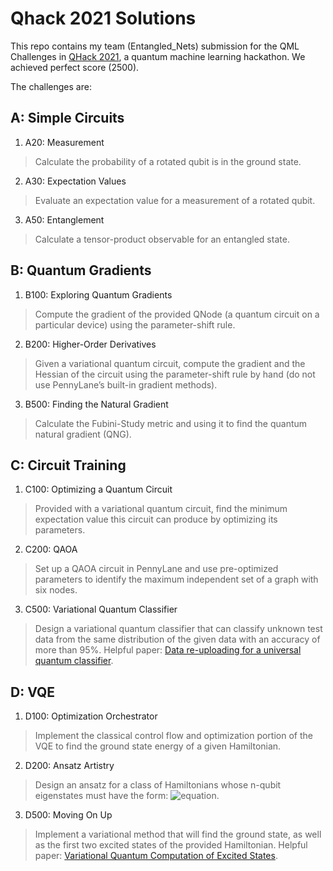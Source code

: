 # Qhack 2021 Solutions
This repo contains my team (Entangled_Nets) submission for the QML Challenges in [QHack 2021](https://github.com/XanaduAI/QHack), a quantum machine learning hackathon. We achieved perfect score (2500).

The challenges are:
## A: Simple Circuits
1. A20: Measurement
> Calculate the probability of a rotated qubit is in the ground state.
2. A30: Expectation Values
> Evaluate an expectation value for a measurement of a rotated qubit.
3. A50: Entanglement
> Calculate a tensor-product observable for an entangled state. 

## B: Quantum Gradients
1. B100: Exploring Quantum Gradients
> Compute the gradient of the provided QNode (a quantum circuit on a particular device) using the parameter-shift rule.
2. B200: Higher-Order Derivatives
> Given a variational quantum circuit, compute the gradient and the Hessian of the circuit using the parameter-shift rule by hand (do not use PennyLane’s built-in gradient methods).
3. B500: Finding the Natural Gradient
> Calculate the Fubini-Study metric and using it to find the quantum natural gradient (QNG).

## C: Circuit Training
1. C100: Optimizing a Quantum Circuit
> Provided with a variational quantum circuit, find the minimum expectation value this circuit can produce by optimizing its parameters.
2. C200: QAOA
> Set up a QAOA circuit in PennyLane and use pre-optimized parameters to identify the maximum independent set of a graph with six nodes.
3. C500: Variational Quantum Classifier
> Design a variational quantum classifier that can classify unknown test data from the same distribution of the given data with an accuracy of more than 95%.
> Helpful paper: [Data re-uploading for a universal quantum classifier](https://quantum-journal.org/papers/q-2020-02-06-226/).

## D: VQE
1. D100: Optimization Orchestrator
> Implement the classical control flow and optimization portion of the VQE to find the ground state energy of a given Hamiltonian.
2. D200: Ansatz Artistry
> Design an ansatz for a class of Hamiltonians whose n-qubit eigenstates must have the form:
> ![equation](https://bit.ly/3bEtjmC).
3. D500: Moving On Up
> Implement a variational method that will find the ground state, as well as the first two excited states of the provided Hamiltonian.
> Helpful paper: [Variational Quantum Computation of Excited States](https://arxiv.org/abs/1805.08138).
